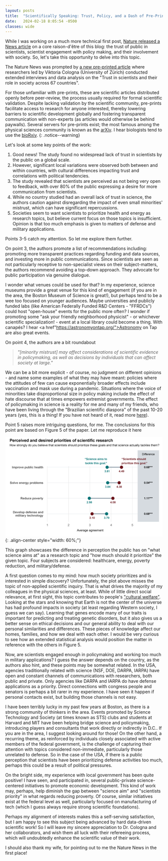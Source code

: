 ```yaml
---
layout: posts
title:  "Scientifically Speaking: Trust, Policy, and a Dash of Pre-Prints"
date:   2024-02-18 8:05:54 -0500
classes: wide
---
```

While I was working on a much more technical first post, <a href="https://www.nature.com/articles/d41586-024-00420-1">Nature released a News article</a> on a core raison-d'être of this blog: the trust of public in scientists, scientist engagement with policy making, and their involvement with society. So, let's take this opportunity to delve into this topic.

The Nature News was prompted by <a href="https://osf.io/preprints/osf/6ay7s">a new pre-printed article</a> where researchers led by Viktoria Cologna (University of Zürich) conducted extended interviews and data analysis on the "Trust in scientists and their role in society across 67 countries". 


For those unfamiliar with pre-prints, these are scientific articles distributed openly before peer-review, the process usually required for formal scientific validation. Despite lacking validation by the scientific community, pre-prints facilitate access to research for anyone interested, thereby lowering barriers to scientific development globally and fostering transparent communication with non-experts (as articles would otherwise be behind paywalls). Several servers for pre-prints exist; the most famous among the physical sciences community is known as the <a href="https://arxiv.org/">arXiv</a>. I hear biologists tend to use the <a href="https://www.biorxiv.org/">bioRxiv<a/>.
{: .notice--warning}

Let's look at some key points of the work:
1. Good news! The study found no widespread lack of trust in scientists by the public on a global scale.
2. However, significant local variations were observed both between and within countries, with cultural differences impacting trust and correlations with political tendencies.
3. The study revealed that scientists are perceived as not being very open to feedback, with over 80% of the public expressing a desire for more communication from scientists.
4. While no country studied had an overall lack of trust in science, the authors caution against disregarding the impact of even small minorities' mistrust, which can have significant repercussions.
5. Societies seem to want scientists to prioritize health and energy as research topics, but believe current focus on those topics is insufficient. Opinion is that too much emphasis is given to matters of defense and military applications.

Points 3-5 catch my attention. So let me explore them further.

On point 3, the authors promote a list of recommendations including: promoting more transparent practices regarding funding and data sources, and investing more in public communications. Since scientists are seen as not particularly receptive to non-specialist views on their subject-matters, the authors recommend avoiding a top-down approach. They advocate for public participation via genuine dialogue. 

I wonder what venues could be used for that? In my experience, science museums provide a great venue for this kind of engagement (if you are in the area, the Boston Museum of Science is great!), but perhaps tend to be a wee too focused on younger audiences. Maybe universities and publicly funded labs (like American Federally Funded R&D Centers - "FFRDCs") could host "open-house" events for the public more often? I wonder if promoting some "ask your friendly neighborhood physicist" - or whichever scientific specialization! - event at a local library could become a thing. With canapés? I hear <a href"https://astronomyontap.org/">Astronomy on Tap</a> are also great events.

On point 4, the authors are a bit roundabout 
> *"\[minority mistrust\] may affect considerations of scientific evidence in policymaking, as well as decisions by individuals that can affect society at large."* 

We can be a bit more explicit - of course, no judgment on different opinions - and name some examples of what they may have meant: policies where the attitudes of few can cause exponentially broader effects include vaccination and mask use during a pandemic. Situations where the voice of minorities take disproportional size in policy making include the effect of hate discourse that at times empowers extremist governments. The effect of policymaking in science is a reality for me and many of my friends, who have been living through the "Brazilian scientific diaspora" of the past 10-20 years (yes, this is a thing! If you have not heard of it, read more  <a href="https://cbreuc.org/about/#:~:text=Researches%20indicate%20that%2C%20since%20the,called%20the%20%E2%80%9CScientific%20Diaspora%E2%80%9D">here</a>).

Point 5 raises more intriguing questions, for me. The conclusions for this point are based on Figure 5 of the paper. Let me reproduce it here

![image-center](/assets/images/Perceived_scientific_priorities.png){: .align-center style="width: 60%;"}

This graph showcases the difference in perception the public has on "what science aims at" as a research topic and "how much should it prioritize" the given topic. Four subjects are considered: healthcare, energy, poverty reduction, and military/defense.

A first question comes to my mind: how much society prioritizes and is interested in simple discovery? Unfortunately, the plot above misses the topic of non-applied scientific inquiry. That is what drives the majority of my colleagues in the physical sciences, at least. While of little direct social relevance, at first sight, this topic contributes to people's <a href="https://www.ibsafoundation.org/en/blog/culture-and-health/insights/towards-cultural-welfare">"cultural welfare"</a>. Looking at the stars and knowing that Earth is not the center of the universe has had profound impacts in society (at least regarding Western society, I guess we can say). Learning that genes encode many of our traits is important for predicting and treating genetic disorders, but it also gives us a better sense on ethical decisions and our general ability to deal with our personal similarities and differences. These pieces of knowledge affect our homes, families, and how we deal with each other. I would be very curious to see how an extended statistical analysis would position the matter in reference with the others in Figure 5. 

Now, are scientists engaged enough in policymaking and working too much in military applications? I guess the answer depends on the country, as the authors also hint, and these points may be somewhat related. In the USA, agencies traditionally related with science (NSF, DOE, DARPA, IARPA) have open and constant channels of communications with researchers, both public and private. Only agencies like DARPA and IARPA do have defense applications as a priority. Direct connections with congress people and senators is perhaps a bit rarer in my experience. I have seen it happen if personal contacts exist, but building those channels is not easy.

I have been terribly lucky in my past few years at Boston, as there is a strong community of thinkers in the area. Events promoted by Science Technology and Society (at times known as STS) clubs and students at Harvard and MIT have been helping bridge science and policymaking, introducing players and consultants that work directly or indirectly in D.C.. If you are in the area, I suggest looking around for those! On the other hand, a recurring theme, as reinforced by individuals closely associated with active members of the federal government, is the challenge of capturing their attention with topics considered non-immediate, particularly those unrelated to defense. So in the case of the USA, if there is a public perception that scientists have been prioritizing defense activities too much, perhaps this could be a result of political pressures.

On the bright side, my experience with local government has been quite positive! I have seen, and participated in, several public-private science-centered initiatives to promote economic development. This kind of work may, perhaps, help diminish the gap between "science aim" and "scientists priority" in what regards reducing proverty. Of course, similar initiatives exist at the federal level as well, particularly focused on manufacturing of tech (which I guess always require strong scientific foundations).

Perhaps my alignment of interests makes this a self-serving satisfaction, but I am happy to see this subject being advanced by hard data-driven scientific work! So I will leave my sincere appreciation to Dr. Cologna and her collaborators, and wish them all luck with their refereeing process, which will undoubtedly enhance the scientific value of their work.

I should also thank my wife, for pointing out to me the Nature News in the first place!